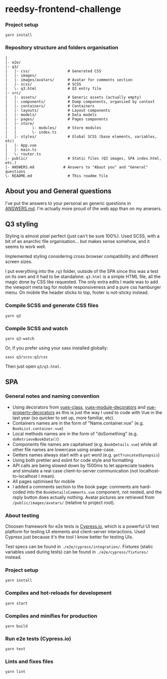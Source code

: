 
# reedsy-frontend-challenge

### Project setup
```
yarn install
```

### Repository structure and folders organisation

```
|
|- e2e/
|- q3/
|   |- css/                 # Generated CSS
|   |- images/
|   |- images/avatars/      # Avatar for comments section
|   |- scss/                # SCSS
|   \- q3.html              # Q3 entry file
|- src/
|   |- assets/              # Generic assets (actually empty)
|   |- components/          # Dump components, organised by context
|   |- containers/          # Containers
|   |- layouts/             # Layout components
|   |- models/              # Data models
|   |- pages/               # Pages components
|   |- store/
|   |       |- modules/     # Store modules
|   |       \- index.ts
|   |- styles/              # Global SCSS (base elements, variables, etc)
|   |- App.vue
|   |- main.ts
|   \- router.ts
|- public/                  # Static files (Q3 images, SPA index.html, etc.)
|- ANSWERS.md             # Answers to "About you" and "General" questions
\- README.md                # This readme file
```

## About you and General questions

I've put the answers to your personal an generic questions in [ANSWERS.md](./ANSWERS.md). I'm actually more proud of the web app than on my anwsers.

## Q3 styling

Styling is almost pixel perfect (just can't be sure 100%). Used SCSS, with a bit of an anarchic file organisation... but makes sense somehow, and it seems to work well.

Implemented styling considering cross browser compatibility and different screen sizes.

I put everything into the ```/q3``` folder, outside of the SPA since this was a test on its own and it had to be standalone. ```q3.html``` is a simple HTML file, all the magic done by CSS like requested. The only extra edits I made was to add the viewport meta tag for mobile responsiveness and a pure css hamburger menu. On mobile the header sticks to top, footer is not-sticky instead.

### Compile SCSS and generate CSS files
```
yarn q3
```

### Compile SCSS and watch
```
yarn q3-watch
```

Or, if you prefer using your sass installed globally: 

```
sass q3/scss:q3/css
```

Then just open ```q3/q3.html```.

## SPA

### General notes and naming convention

- Using decorators from [vuex-class](https://github.com/ktsn/vuex-class), [vuex-module-decorators](https://github.com/championswimmer/vuex-module-decorators) and [vue-property-decorators](https://github.com/kaorun343/vue-property-decorator) as this is just the way I used to code with Vue in the last year (so quicker to set up, more familiar, etc).
- Containers names are in the form of "Name.container.vue" (e.g. `BookList.container.vue`)
- Local methods names are in the form of "doSomething" (e.g. `doRetrieveBookData()`)
- Components file names are capitalised (e.g. `BookDetails.vue`) while all other file names are lowercase using snake-case.
- Getters names always start with a `get` word (e.g. `getTruncatedSynopsis`)
- Using both prettier and eslint for code style and formatting
- API calls are being slowed down by 1500ms to let appreciate loaders and simulate a real case client-to-server communication (not localhost-to-localhost I mean).
- All pages optimised for mobile
- I added a comments section to the book page: comments are hard-coded into the `BookDetailsComments.vue` component, not nested, and the reply button does actually nothing. Avatar pictures are retrieved from `/public/images/avatars/` (relative to project root).

### About testing

Choosen framework for e2e tests is [Cypress.io](https://www.cypress.io/), which is a powerful UI test platform for testing UI elements and client-server interactions. Used Cypress just because it's the tool I know better for testing UIs.

Test specs can be found in `./e2e/cypress/integration/`. Fixtures (static variables used during tests) can be found in `./e2e/cypress/fixtures/` instead.

### Project setup
```
yarn install
```

### Compiles and hot-reloads for development
```
yarn start
```

### Compiles and minifies for production
```
yarn build
```

### Run e2e tests (Cypress.io)
```
yarn test
```

### Lints and fixes files
```
yarn lint
```

